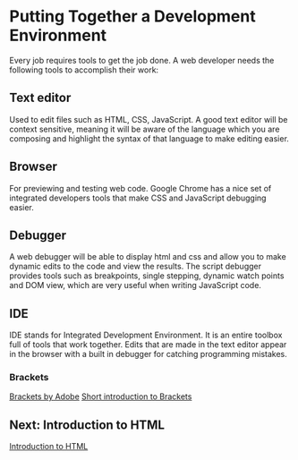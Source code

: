 # Putting Together a Development Environment
Every job requires tools to get the job done. A web developer needs the following tools to accomplish their work:

## Text editor
Used to edit files such as HTML, CSS, JavaScript. A good text editor will be context sensitive, meaning it will be aware of the language which you are composing and highlight the syntax of that language to make editing easier.

## Browser
For previewing and testing web code. Google Chrome has a nice set of integrated developers tools that make CSS and JavaScript debugging easier.

## Debugger
A web debugger will be able to display html and css and allow you to make dynamic edits to the code and view the results. The script debugger provides tools such as breakpoints, single stepping, dynamic watch points and DOM view, which are very useful when writing JavaScript code.

## IDE
IDE stands for Integrated Development Environment. It is an entire toolbox full of tools that work together. Edits that are made in the text editor appear in the browser with a built in debugger for catching programming mistakes.

### Brackets
[Brackets by Adobe](http://brackets.io/)
[Short introduction to Brackets](http://www.youtube.com/watch?feature=player_embedded&v=HZkrlX7jJcg)

## Next: Introduction to HTML
[Introduction to HTML](?md=/course-content/module2/introduction_to_html.md)
